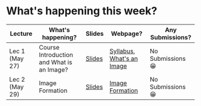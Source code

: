 # What's happening this week?

| **Lecture**   | **What's happening?**      | **Slides** | **Webpage?**                          | **Any Submissions?**                |
|------------|----------------------------|-----------|------------------------------------------------|--------------------------|
| Lec 1 (May 27)   | Course Introduction and What is an Image? | [Slides](https://slides.com/naresh-ub/lec-1)| [Syllabus](syllabus.md), [What's an Image](lectures/lecture1.ipynb)| No Submissions 😁|
| Lec 2 (May 29)   | Image Formation | [Slides](https://slides.com/naresh-ub/lec-2)| [Image Formation](lectures/lecture2.ipynb)| No Submissions 😁|